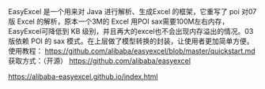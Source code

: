 EasyExcel 是一个用来对 Java 进行解析、生成Excel 的框架，它重写了 poi 对07版 Excel 的解析，原本一个3M的 Excel 用POI sax需要100M左右内存，EasyExcel可降低到 KB 级别，并且再大的excel也不会出现内存溢出的情况。03版依赖 POI 的 sax 模式。在上层做了模型转换的封装，让使用者更加简单方便。
使用教程： 
https://github.com/alibaba/easyexcel/blob/master/quickstart.md
获取方式：（开源）
https://github.com/alibaba/easyexcel



https://alibaba-easyexcel.github.io/index.html



